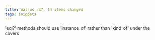 ```yaml
---
title: Walrus r37, 14 items changed
tags: snippets
---
```


'eql?' methods should use 'instance\_of' rather than 'kind\_of' under the covers
